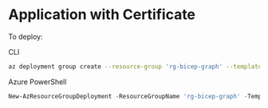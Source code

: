 # Application with Certificate

To deploy:

CLI

```sh
az deployment group create --resource-group 'rg-bicep-graph' --template-file .\main.bicep --parameter main.bicepparam --verbose
```

Azure PowerShell

```powershell
New-AzResourceGroupDeployment -ResourceGroupName 'rg-bicep-graph' -TemplateFile .\main.bicep -TemplateParameterFile .\main.bicepparam -Verbose
```
